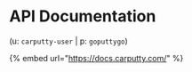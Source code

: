 # API Documentation

 \(u: `carputty-user` \| p: `goputtygo`\)

{% embed url="https://docs.carputty.com/" %}

